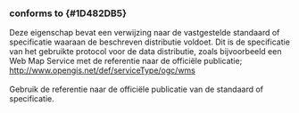 ### conforms to {#1D482DB5}
Deze eigenschap bevat een verwijzing naar de vastgestelde standaard of specificatie waaraan de beschreven distributie voldoet. Dit is de specificatie van het gebruikte protocol voor de data distributie, zoals bijvoorbeeld een Web Map Service met de referentie naar de officiële publicatie; <a href='http://www.opengis.net/def/serviceType/ogc/wms' target='_blank'>http://www.opengis.net/def/serviceType/ogc/wms</a> 
<br/>
<br/>
Gebruik de referentie naar de officiële publicatie van de standaard of specificatie.
